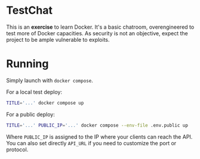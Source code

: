 # TestChat

This is an **exercise** to learn Docker. 
It's a basic chatroom, overengineered to test more of Docker capacities.
As security is not an objective, expect the project to be ample vulnerable to exploits.

# Running
Simply launch with `docker compose`.

For a local test deploy:
```bash
TITLE='...' docker compose up
```

For a public deploy:
```bash
TITLE='...' PUBLIC_IP='...' docker compose --env-file .env.public up
```
Where `PUBLIC_IP` is assigned to the IP where your clients can reach the API. You can also set directly `API_URL` if you need to customize the port or protocol.